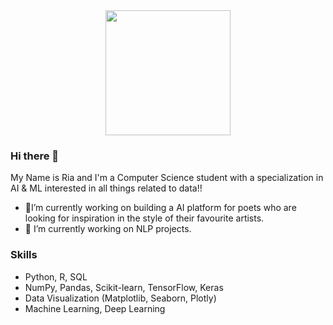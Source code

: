 <div id="header" align="center">
  <img src="https://media.giphy.com/media/v1.Y2lkPTc5MGI3NjExNXgxeHkzdzV2bHVocjZqcnllaWVocm1yMzRwaHpqOXg1NHhnMTc3MSZlcD12MV9pbnRlcm5hbF9naWZfYnlfaWQmY3Q9Zw/L1R1tvI9svkIWwpVYr/giphy.gif" width="200"/>
</div>

### Hi there 👋
My Name is Ria and I'm a Computer Science student with a specialization in AI & ML interested in all things related to data!!<br>
- 🔭I’m currently working on building a AI platform for poets who are looking for inspiration in the style of their favourite artists.<br>
- 🌱 I’m currently working on NLP projects.
  
### Skills
- Python, R, SQL
- NumPy, Pandas, Scikit-learn, TensorFlow, Keras
- Data Visualization (Matplotlib, Seaborn, Plotly)
- Machine Learning, Deep Learning

<!--
**rianeps/rianeps** is a ✨ _special_ ✨ repository because its `README.md` (this file) appears on your GitHub profile.

Here are some ideas to get you started:

- 🔭 I’m currently working on ...
- 🌱 I’m currently learning ...
- 👯 I’m looking to collaborate on ...
- 🤔 I’m looking for help with ...
- 💬 Ask me about ...
- 📫 How to reach me: ...
- 😄 Pronouns: ...
- ⚡ Fun fact: ...
-->
